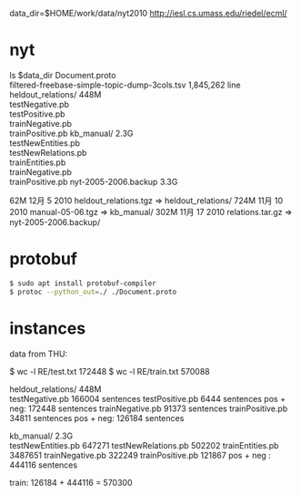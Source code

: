 data_dir=$HOME/work/data/nyt2010
http://iesl.cs.umass.edu/riedel/ecml/


# nyt

ls $data_dir
Document.proto  
filtered-freebase-simple-topic-dump-3cols.tsv  1,845,262 line
heldout_relations/           448M    
    testNegative.pb  
    testPositive.pb  
    trainNegative.pb  
    trainPositive.pb
kb_manual/                   2.3G    
    testNewEntities.pb  
    testNewRelations.pb  
    trainEntities.pb  
    trainNegative.pb  
    trainPositive.pb
nyt-2005-2006.backup        3.3G    


 62M 12月  5  2010 heldout_relations.tgz  => heldout_relations/
724M 11月 10  2010 manual-05-06.tgz       => kb_manual/
302M 11月 17  2010 relations.tar.gz       => nyt-2005-2006.backup/


# protobuf

```bash
$ sudo apt install protobuf-compiler
$ protoc --python_out=./ ./Document.proto
```

# instances

data from THU:

$ wc -l RE/test.txt 
172448 
$ wc -l RE/train.txt 
570088 

heldout_relations/           448M    
    testNegative.pb    166004 sentences
    testPositive.pb    6444   sentences     pos + neg: 172448 sentences
    trainNegative.pb   91373  sentences
    trainPositive.pb   34811  sentences     pos + neg: 126184 sentences

kb_manual/                   2.3G    
    testNewEntities.pb     647271 
    testNewRelations.pb    502202
    trainEntities.pb       3487651
    trainNegative.pb       322249
    trainPositive.pb       121867           pos + neg : 444116 sentences

train: 126184 + 444116 = 570300


